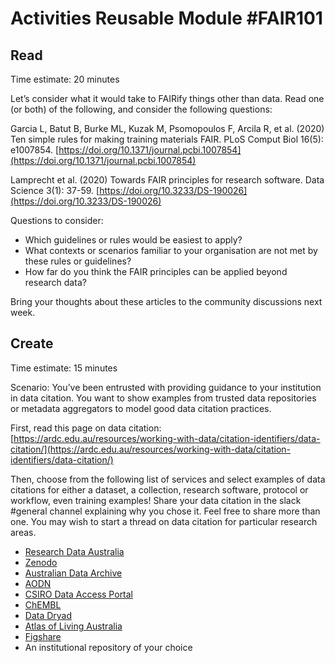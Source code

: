 # Activities Reusable Module #FAIR101 

## Read
Time estimate: 20 minutes

Let’s consider what it would take to FAIRify things other than data. Read one (or both) of the following, and consider the following 
questions:

Garcia L, Batut B, Burke ML, Kuzak M, Psomopoulos F, Arcila R, et al. (2020) Ten simple rules for making training materials FAIR. 
PLoS Comput Biol 16(5): e1007854. [https://doi.org/10.1371/journal.pcbi.1007854](https://doi.org/10.1371/journal.pcbi.1007854)

Lamprecht et al. (2020) Towards FAIR principles for research software. Data Science 3(1): 37-59. [https://doi.org/10.3233/DS-190026](https://doi.org/10.3233/DS-190026)


Questions to consider:

* Which guidelines or rules would be easiest to apply?
* What contexts or scenarios familiar to your organisation are not met by these rules or guidelines? 
* How far do you think the FAIR principles can be applied beyond research data?

Bring your thoughts about these articles to the community discussions next week.



## Create
Time estimate: 15 minutes

Scenario: You’ve been entrusted with providing guidance to your institution in data citation. You want to show examples from trusted data repositories or metadata aggregators to model good data citation practices.

First, read this page on data citation: [https://ardc.edu.au/resources/working-with-data/citation-identifiers/data-citation/](https://ardc.edu.au/resources/working-with-data/citation-identifiers/data-citation/)

Then, choose from the following list of services and select examples of data citations for either a dataset, 
a collection, research software, protocol or workflow, even training examples! Share your data citation in the slack 
#general channel explaining why you chose it. Feel free to share more than one. You may wish to start a thread on data citation 
for particular research areas.

* [Research Data Australia](https://researchdata.ands.org.au/)
* [Zenodo](https://zenodo.org/)
* [Australian Data Archive](https://dataverse.ada.edu.au/)
* [AODN](https://portal.aodn.org.au/search)
* [CSIRO Data Access Portal](https://data.csiro.au/collections/)
* [ChEMBL](https://www.ebi.ac.uk/chembl/)
* [Data Dryad](https://datadryad.org/search)
* [Atlas of Living Australia](https://www.ala.org.au/)
* [Figshare](https://figshare.com/)
* An institutional repository of your choice
